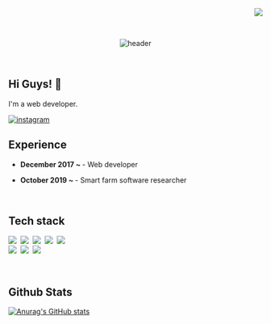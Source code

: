 <!-- Views -->
<p align="right">
  <a href="https://hits.seeyoufarm.com"><img src="https://hits.seeyoufarm.com/api/count/incr/badge.svg?url=https%3A%2F%2Fgithub.com%2FjanghyeokCho-hub&count_bg=%23FF4747&title_bg=%23555555&icon=github.svg&icon_color=%23E7E7E7&title=Hits&edge_flat=false"/></a>
</p>
<br/>  

<!-- Header capsule render -->
<p align=center class="has-line-data" data-line-start="0" data-line-end="1"><img src="https://capsule-render.vercel.app/api?type=waving&amp;color=gradient&amp;height=200&amp;section=footer&amp;text=Janghyeok%20Cho&amp;fontSize=50&amp;fontAlignY=65&amp;rotate=-4" alt="header"></p>
<br />

## Hi Guys! 👋
I'm a web developer.<br />

<!-- instagram -->
<a href="https://instagram.com/moolang2" target="_blank">
  <img src=https://img.shields.io/badge/instagram-%23000000.svg?&style=for-the-badge&logo=instagram&logoColor=white&color=dd2a7b alt=instagram />
</a>
<br />

## Experience
<ul>
  <li>
    <p>
      <strong>December 2017 ~ </strong> - Web developer
    </p>
  </li>
  <li>
    <p>
      <strong>October 2019 ~ </strong> - Smart farm software researcher
    </p>
  </li>
</ul>
<br />

## Tech stack
<!-- Badge -->
<p align="left">
  <img src="https://img.shields.io/badge/Java-007396?style=flat-square&logo=Java&logoColor=white"/></a>&nbsp 
  <img src="https://img.shields.io/badge/Javascript-ffb13b?style=flat-square&logo=javascript&logoColor=white"/></a>&nbsp 
  <img src="https://img.shields.io/badge/Vue-4FC08D?style=flat-square&logo=Vue.js&logoColor=white"/></a>&nbsp 
  <img src="https://img.shields.io/badge/-ReactJs-61DAFB?style=flat-square&logo=react&logoColor=white"/></a>&nbsp 
  <img src="https://img.shields.io/badge/Node-339933?style=flat-square&logo=Node.js&logoColor=white"/></a>&nbsp 
  <br>
  <img src="https://img.shields.io/badge/SpringBoot-6DB33F?style=flat-square&logo=Spring&logoColor=white"/></a>&nbsp 
  <img src="https://img.shields.io/badge/Mysql-E6B91E?style=flat-square&logo=MySql&logoColor=white"/></a>&nbsp 
  <img src="https://img.shields.io/badge/Docker-2496ED?style=flat-square&logo=Docker&logoColor=white"/></a>&nbsp 
</p>
<br />

## Github Stats  
<!-- GitHub Readme Stats -->
<p align="left" class="has-line-data" data-line-start="0" data-line-end="1">
  <a href="https://github.com/anuraghazra/github-readme-stats">
    <img src="https://github-readme-stats.vercel.app/api?username=janghyeokCho-hub&amp;show_icons=true&amp;theme=dracula" alt="Anurag's GitHub stats">
  </a>
</p>
<br />
<br />

